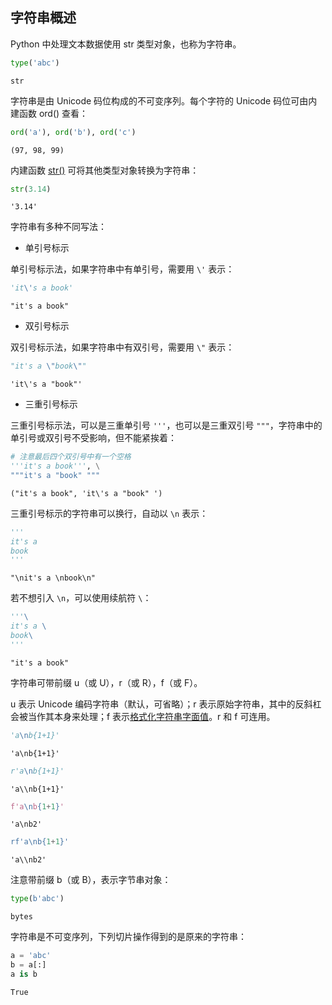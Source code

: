 ## 字符串概述

Python 中处理文本数据使用 str 类型对象，也称为字符串。


```python
type('abc')
```




    str



字符串是由 Unicode 码位构成的不可变序列。每个字符的 Unicode 码位可由内建函数 ord() 查看：


```python
ord('a'), ord('b'), ord('c')
```




    (97, 98, 99)



内建函数 [str()](https://xue.cn/hub/reader?bookId=64&path=xue_python_kp/11_built-in_function/59_str.ipynb) 可将其他类型对象转换为字符串：


```python
str(3.14)
```




    '3.14'



字符串有多种不同写法：

- 单引号标示

单引号标示法，如果字符串中有单引号，需要用 `\'` 表示：


```python
'it\'s a book'
```




    "it's a book"



- 双引号标示

双引号标示法，如果字符串中有双引号，需要用 `\"` 表示：


```python
"it's a \"book\""
```




    'it\'s a "book"'



- 三重引号标示

三重引号标示法，可以是三重单引号 `'''`，也可以是三重双引号 `"""`，字符串中的单引号或双引号不受影响，但不能紧挨着：


```python
# 注意最后四个双引号中有一个空格
'''it's a book''', \
"""it's a "book" """ 
```




    ("it's a book", 'it\'s a "book" ')



三重引号标示的字符串可以换行，自动以 `\n` 表示：


```python
'''
it's a 
book
'''
```




    "\nit's a \nbook\n"



若不想引入 `\n`，可以使用续航符 `\`：


```python
'''\
it's a \
book\
'''
```




    "it's a book"



字符串可带前缀 u（或 U），r（或 R），f（或 F）。

u 表示 Unicode 编码字符串（默认，可省略）；r 表示原始字符串，其中的反斜杠会被当作其本身来处理；f 表示[格式化字符串字面值](https://xue.cn/hub/reader?bookId=64&path=xue_python_kp/02_string/27_f-string.ipynb)。r 和 f 可连用。


```python
'a\nb{1+1}'
```




    'a\nb{1+1}'




```python
r'a\nb{1+1}'
```




    'a\\nb{1+1}'




```python
f'a\nb{1+1}'
```




    'a\nb2'




```python
rf'a\nb{1+1}'
```




    'a\\nb2'



注意带前缀 b（或 B），表示字节串对象：


```python
type(b'abc')
```




    bytes



字符串是不可变序列，下列切片操作得到的是原来的字符串：


```python
a = 'abc'
b = a[:]
a is b
```




    True


